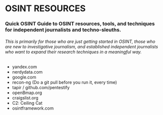 # OSINT RESOURCES

### Quick OSINT Guide to OSINT resources, tools, and techniques for independent journalists and techno-sleuths.

###### This is primarily for those who are just getting started in OSINT, those who are new to investigative journalism, and established independent journalists who want to expand their research techniques in a meaningful way.



* yandex.com
* nerdydata.com
* google.com
* recon-ng (Do a git pull before you run it, every time)
* tapir / github.com/pentestify
* openBmap.org
* craigslist.org
* C2: Ceiling Cat
* osintframework.com
